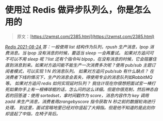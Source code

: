 <!--yml
category: 未分类
date: 0001-01-01 00:00:00
-->

# 使用过 Redis 做异步队列么，你是怎么用的

> 原文：[https://zwmst.com/2385.html](https://zwmst.com/2385.html)

   [ *Redis* ](https://zwmst.com/redis)*[ <time datetime="2021-08-24T08:21:57+08:00"> 2021-08-24 </time> ](https://zwmst.com/2385.html)  答：一般使用 list 结构作为队列，rpush 生产消息，lpop 消费消息。当 lpop 没有消息的时候，要适当 sleep 一会再重试。
如果对方追问可不可以不用 sleep 呢？list 还有个指令叫 blpop，在没有消息的时候，它会阻塞住直到消息到来。如果对方追问能不能生产一次消费多次呢？使用 pub/sub 主题订阅者模式，可以实现 1:N 的消息队列。
如果对方追问 pub/sub 有什么缺点？
在消费者下线的情况下，生产的消息会丢失，得使用专业的消息队列如RabbitMQ 等。
如果对方追问 redis 如何实现延时队列？
我估计现在你很想把面试官一棒打死如果你手上有一根棒球棍的话，怎么问的这么详细。但是你很克制，然后神态自若的回答道：使用 sortedset，拿时间戳作为 score，消息内容作为 key 调用 zadd 来生产消息，消费者用zrangebyscore 指令获取 N 秒之前的数据轮询进行处理。
到这里，面试官暗地里已经对你竖起了大拇指。但是他不知道的是此刻你却竖起了中指，在椅子背后。*